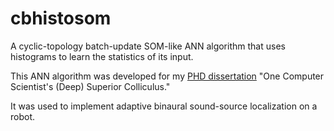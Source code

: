 # cbhistosom
A cyclic-topology batch-update SOM-like ANN algorithm that uses histograms to learn the statistics of its input.

This ANN algorithm was developed for my [PHD dissertation](http://ediss.sub.uni-hamburg.de/volltexte/2015/7645/pdf/Dissertation.pdf) "One Computer Scientist's (Deep) Superior Colliculus."

It was used to implement adaptive binaural sound-source localization on a robot.
